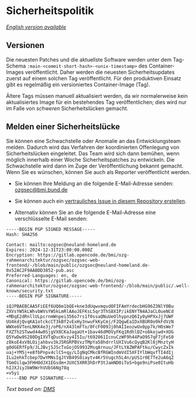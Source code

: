 # Sicherheitspolitik

_[English version available](./SECURITY-en.md)_

## Versionen

Die neuesten Patches und die aktuellste Software werden unter dem Tag-Schema `:main-<commit-short-hash>-<unix-timestamp>` des Container-Images veröffentlicht. Daher werden die neuesten Sicherheitsupdates zuerst auf einem solchen Tag veröffentlicht. Für den produktiven Einsatz gibt es regelmäßig ein versioniertes Container-Image (Tag).

Ältere Tags müssen manuell aktualisiert werden, da wir normalerweise kein aktualisiertes Image für ein bestehendes Tag veröffentlichen; dies wird nur im Falle von _schweren_ Sicherheitslücken gemacht.

## Melden einer Sicherheitslücke

Sie können eine Schwachstelle oder Anomalie an das Entwicklungsteam melden. Dadurch wird das Verfahren der koordinierten Offenlegung von Sicherheitslücken eingeleitet. Das Team wird sich dann bemühen, wenn möglich innerhalb einer Woche Sicherheitspatches zu entwickeln. Die Schwachstelle wird dann im Zuge der Veröffentlichung bekannt gemacht. Wenn Sie es wünschen, können Sie auch als Reporter veröffentlicht werden.

* Sie können Ihre Meldung an die folgende E-Mail-Adresse senden: [ozgsec@bmi.bund.de](mailto:ozgsec@bmi.bund.de)

* Sie können auch ein [vertrauliches Issue in diesem Repository erstellen](https://gitlab.opencode.de/bmi/ozg-rahmenarchitektur/ozgsec/ozgsec-keycloak/-/issues/new?issue[confidential]=on&issuable_template=security-advisory).

* Alternativ können Sie an die folgende E-Mail-Adresse eine verschlüsselte E-Mail senden:

```
-----BEGIN PGP SIGNED MESSAGE-----
Hash: SHA256

Contact: mailto:ozgsec@neuland-homeland.de
Expires: 2024-12-31T23:00:00.000Z
Encryption: https://gitlab.opencode.de/bmi/ozg-rahmenarchitektur/ozgsec/ozgsec-web-frontend/-/blob/main/public/ozgsec@neuland-homeland.de-0x52AC2F9AABDD3852-pub.asc
Preferred-Languages: en, de
Canonical: https://gitlab.opencode.de/bmi/ozg-rahmenarchitektur/ozgsec/ozgsec-web-frontend/-/blob/main/public/.well-known/security.txt
-----BEGIN PGP SIGNATURE-----

iQJPBAEBCAA5FiEEf6UQ6m1bQE+kne3dUqwvmqvdOFIFAmYrdecbHG96Z3NlY0Bu
ZXVsYW5kLWhvbWVsYW5kLmRlAAoJEFKsL5qr3ThS8XIP/ikENYTN4AJaCL0ueNCd
+MDqE2dRnllULpcrnmWnpei356o7rs1f0ssaQNuUeOlhypnzQ6Iy0yHPXxJj7UWF
UU4kdjQvqKA1otckcCT3kBf2vExHy3nwuFkKyCmj/F2QgwEaIDxXBUR0o9kFdVzN
WWXe6VTenLNKK4e3j/oP6/nX43lmFTo/0FcF009Jj0hAIIeozwUx0pp7k/HOsWe7
FXZTh2STwwd44w0SjgVX8CKaJagaUt+1bav46dMOVyFKq1RdhlDZ+o8kojwd+XOG
Q5YwDw9S280DgIXVTqDucKvzy4I5Iu/t692061IcnuCzWF9h44PaO9S7qF7jFeS0
z8koE4xV8LOijahbvv3kJ5RGRPBVxzTMpYa58hdrrlUXIVu6cQyqB2Kl6jMnztyH
g0dGERfFp9/JLJBvjSJScTxGojOS9932MsqArnuu/JFtLYAZWPAFtku/CwycZxIk
uaj+YM5j+e8fbPnpv4clC5+qy/LIgNqCMkcBfRGWIndmVdI5XFIYlbWqvfTI4dIj
ILu2ehkTcbep7DwYMNsIgJtVB49S0iaytv4Kr5Vugch5L4n/pUS1r0E7Te2uA6qZ
TGmOilqw3FHHOdJX1EGsdm+JUXC5XRR3hDrP3tJamND0iToS+bge9niPse0ItuHb
hIJXJiyJbW9WrhVUbS6Ng78q
=vSyi
-----END PGP SIGNATURE-----
```


*Text based on: [DMS](https://github.com/docker-mailserver/docker-mailserver/blob/master/SECURITY.md)*